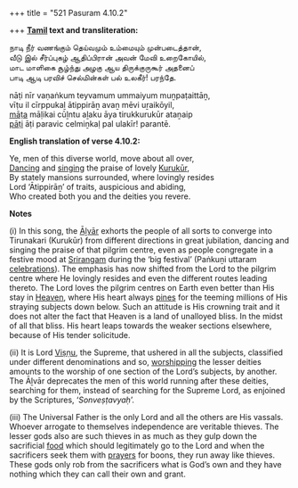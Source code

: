 +++
title = "521 Pasuram 4.10.2"

+++
**[Tamil](/definition/tamil#history "show Tamil definitions") text and transliteration:**

நாடி நீர் வணங்கும் தெய்வமும் உம்மையும் முன்படைத்தான்,  
வீடு இல் சீர்ப்புகழ் ஆதிப்பிரான் அவன் மேவி உறைகோயில்,  
மாட மாளிகை சூழ்ந்து அழகு ஆய திருக்குருகூர் அதனைப்  
பாடி ஆடி பரவிச் செல்மின்கள் பல் உலகீர்! பரந்தே.

nāṭi nīr vaṇaṅkum teyvamum ummaiyum muṉpaṭaittāṉ,  
vīṭu il cīrppukaḻ ātippirāṉ avaṉ mēvi uṟaikōyil,  
[māṭa](/definition/mata#history "show māṭa definitions") māḷikai cūḻntu aḻaku āya tirukkurukūr ataṉaip  
[pāṭi](/definition/pati#vaishnavism "show pāṭi definitions") āṭi paravic celmiṉkaḷ pal ulakīr! parantē.

**English translation of verse 4.10.2:**

Ye, men of this diverse world, move about all over,  
[Dancing](/definition/dancing#history "show Dancing definitions") and [singing](/definition/singing#history "show singing definitions") the praise of lovely [Kurukūr](/definition/kurukur#vaishnavism "show Kurukūr definitions"),  
By stately mansions surrounded, where lovingly resides  
Lord ‘Ātippirāṉ’ of traits, auspicious and abiding,  
Who created both you and the deities you revere.

**Notes**

\(i\) In this song, the [Āḻvār](/definition/aḻvar#vaishnavism "show Āḻvār definitions") exhorts the people of all sorts to converge into Tirunakari (Kurukūr) from different directions in great jubilation, dancing and singing the praise of that pilgrim centre, even as people congregate in a festive mood at [Srirangam](/definition/shrirangam#vaishnavism "show Srirangam definitions") during the ‘big festival’ (Paṅkuṉi uttaram [celebrations](/definition/celebration#history "show celebrations definitions")). The emphasis has now shifted from the Lord to the pilgrim centre where He lovingly resides and even the different routes leading thereto. The Lord loves the pilgrim centres on Earth even better than His stay in [Heaven](/definition/heaven#history "show Heaven definitions"), where His heart always [pines](/definition/pine#history "show pines definitions") for the teeming millions of His straying subjects down below. Such an attitude is His crowning trait and it does not alter the fact that Heaven is a land of unalloyed bliss. In the midst of all that bliss. His heart leaps towards the weaker sections elsewhere, because of His tender solicitude.

\(ii\) It is Lord [Viṣṇu](/definition/vishnu#vaishnavism "show Viṣṇu definitions"), the Supreme, that ushered in all the subjects, classified under different denominations and so, [worshipping](/definition/worshipping#history "show worshipping definitions") the lesser deities amounts to the worship of one section of the Lord’s subjects, by another. The Āḻvār deprecates the men of this world running after these deities, searching for them, instead of searching for the Supreme Lord, as enjoined by the Scriptures, ‘*Sonveṣṭavyaḥ*’.

\(iii\) The Universal Father is the only Lord and all the others are His vassals. Whoever arrogate to themselves independence are veritable thieves. The lesser gods also are such thieves in as much as they gulp down the sacrificial [food](/definition/food#history "show food definitions") which should legitimately go to the Lord and when the sacrificers seek them with [prayers](/definition/prayer#history "show prayers definitions") for boons, they run away like thieves. These gods only rob from the sacrificers what is God’s own and they have nothing which they can call their own and grant.


